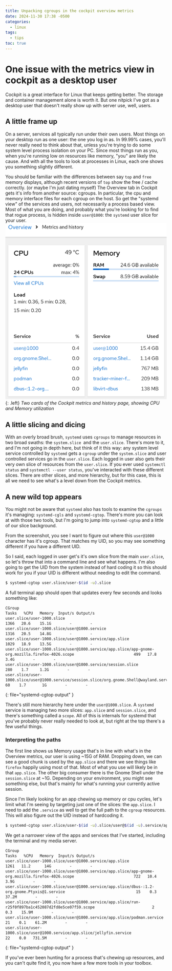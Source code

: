 ```yaml
---
title: Unpacking cgroups in the cockpit overview metrics
date: 2024-11-30 17:38 -0500
categories:
  - linux
tags:
  - tips
toc: true
---
```

# One issue with the metrics view in cockpit as a desktop user 
Cockpit is a great interface for Linux that keeps getting better. The storage and container management alone is worth it. But one nitpick I've got as a desktop user that doesn't really show up with server use, well, users.

## A little frame up
On a server, services all typically run under their own users. Most things on your desktop run as one user: the one you log in as. In 99.99% cases, you'll never really need to think about that, unless you're trying to do some system level process isolation on your PC. Since most things run as you, when you're running low on resources like memory, "you" are likely the cause. And with all the tools to look at processes in Linux, each one shows you something slightly different.  

You should be familiar with the differences between say `top` and `free` memory displays, although recent versions of `top` show the free / cache correctly. (or maybe I'm just dating myself) The Overview tab in Cockpit gets it's info from another source: cgroups. In particular, the cpu and memory interface files for each cgroup on the host. So get the "systemd view" of the services and users, not necessarily a process based view. Most of what you are doing, and probably what you're looking for to find that rogue process, is hidden inside `user@1000`: the `systemd` user slice for your user.
![Overview metrics in Cockpit](/assets/imgs/overview.png){: .left}
_Two cards of the Cockpit metrics and history page, showing CPU and Memory utilization_

## A little slicing and dicing
With an overly broad brush, `systemd` uses `cgroups` to manage resources in two broad swaths: the `system.slice `and the `user.slice`. There's more to it, and I'm not going in depth here, but think of it this way: any system level service controlled by `systemd` gets a `cgroup` under the `system.slice` and user controlled services go in the `user.slice`. Each logged in user also gets their very own slice of resources from the `user.slice`. If you ever used `systemctl status` and `systemctl --user status`, you've interacted with these different slices. There are other slices, and more hierarchy, but for this case, this is all we need to see what's a level down from the Cockpit metrics.

## A new wild top appears
You might not be aware that `systemd` also has tools to examine the `cgroups` it's managing: `systemd-cgls` and `systemd-cgtop`. There's more you can look at with those two tools, but I'm going to jump into `systemd-cgtop` and a little of our slice background.

From the screenshot, you see I want to figure out where this `user@1000` character has it's cgroup. That matches my UID, so you may see something different if you have a different UID.

So I said, each logged in user get's it's own slice from the main `user.slice`, so let's throw that into a command line and see what happens. I'm also going to get the UID from the system instead of hard coding it so this should work for you if your UID is different without needing to edit the command.

```bash
$ systemd-cgtop user.slice/user-$(id -u).slice
```

A full terminal app should open that updates every few seconds and looks something like:

```
CGroup                                                                                                                 Tasks   %CPU   Memory  Input/s Output/s
user.slice/user-1000.slice                                                                                              1366   20.6    15.1G        -        -
user.slice/user-1000.slice/user@1000.service                                                                            1316   20.5    14.8G        -        -
user.slice/user-1000.slice/user@1000.service/app.slice                                                                  1029   18.9    13.5G        -        -
user.slice/user-1000.slice/user@1000.service/app.slice/app-gnome-org.mozilla.firefox-4026.scope                          499   17.8     3.4G        -        -
user.slice/user-1000.slice/user@1000.service/session.slice                                                               280    1.7     1.2G        -        -
user.slice/user-1000.slice/user@1000.service/session.slice/org.gnome.Shell@wayland.service                                60    1.7       1G        -        -
```
{: file="systemd-cgtop output" }

There's still more hierarchy here under the `user@1000.slice`. A `systemd` service is managing two more slices: `app.slice` and `session.slice`, and there's something called a `scope`. All of this is internals for systemd that you've probably never really needed to look at, but right at the top there's a few useful things. 

### Interpreting the paths
The first line shows us Memory usage that's in line with what's in the Overview metrics, our user is using ~15G of RAM. Dropping down, we can see a good chunk is used by the `app.slice` and there we see things like `firefox` happily using most of that. Most of what you use will likely be in that `app.slice`. The other big consumer there is the Gnome Shell under the `session.slice` at ~1G. Depending on your environment, you might see something else, but that's mainly for what's running your currently active session.

Since I'm likely looking for an app chewing up memory or cpu cycles, let's limit what I'm seeing by targeting just one of the slices: the `app.slice`. I need to add the `.service` as well to get the full path to the `cgroup` resources.  This will also figure out the UID instead of hardcoding it.

```bash
$ systemd-cgtop user.slice/user-$(id -u).slice/user@$(id -u).service/app.slice
```

We get a narrower view of the apps and services that I've started, including the terminal and my media server.

```
CGroup                                                                                                                 Tasks   %CPU   Memory  Input/s Output/s
user.slice/user-1000.slice/user@1000.service/app.slice                                                                  1261   11.2      14G        -        -
user.slice/user-1000.slice/user@1000.service/app.slice/app-gnome-org.mozilla.firefox-4026.scope                          722   10.4     3.9G        -        -
user.slice/user-1000.slice/user@1000.service/app.slice/dbus-:1.2-org.gnome.Ptyxis@1.service                               15    0.3    37.2M        -        -
user.slice/user-1000.slice/user@1000.service/app.slice/run-r25f0f897ba1c452087d2fd8e5ce07f59.scope                         2    0.3    15.9M        -        -
user.slice/user-1000.slice/user@1000.service/app.slice/podman.service                                                     21    0.1    61.2M        -        -
user.slice/user-1000.slice/user@1000.service/app.slice/jellyfin.service                                                   22    0.0   731.5M        -        -
```
{: file="systemd-cgtop output" }

If you've ever been hunting for a process that's chewing up resources, and you can't quite find it, you now have a few more tools in your toolbox.
